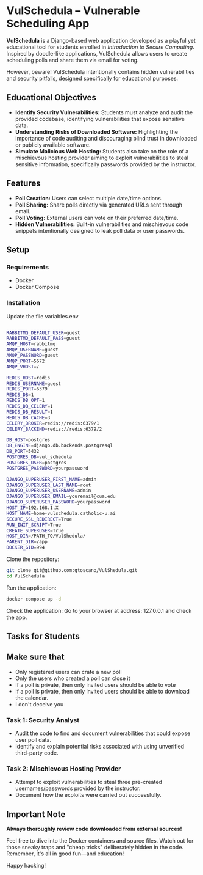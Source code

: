 # VulSchedula – Vulnerable Scheduling App

**VulSchedula** is a Django-based web application developed as a playful yet educational tool for students enrolled in _Introduction to Secure Computing_. Inspired by doodle-like applications, VulSchedula allows users to create scheduling polls and share them via email for voting.

However, beware! VulSchedula intentionally contains hidden vulnerabilities and security pitfalls, designed specifically for educational purposes.

## Educational Objectives

- **Identify Security Vulnerabilities:** Students must analyze and audit the provided codebase, identifying vulnerabilities that expose sensitive data.
- **Understanding Risks of Downloaded Software:** Highlighting the importance of code auditing and discouraging blind trust in downloaded or publicly available software.
- **Simulate Malicious Web Hosting:** Students also take on the role of a mischievous hosting provider aiming to exploit vulnerabilities to steal sensitive information, specifically passwords provided by the instructor.

## Features

- **Poll Creation:** Users can select multiple date/time options.
- **Poll Sharing:** Share polls directly via generated URLs sent through email.
- **Poll Voting:** External users can vote on their preferred date/time.
- **Hidden Vulnerabilities:** Built-in vulnerabilities and mischievous code snippets intentionally designed to leak poll data or user passwords.

## Setup

### Requirements

- Docker
- Docker Compose

### Installation

Update the file variables.env

```bash

RABBITMQ_DEFAULT_USER=guest
RABBITMQ_DEFAULT_PASS=guest
AMQP_HOST=rabbitmq
AMQP_USERNAME=guest
AMQP_PASSWORD=guest
AMQP_PORT=5672
AMQP_VHOST=/

REDIS_HOST=redis
REDIS_USERNAME=guest
REDIS_PORT=6379
REDIS_DB=1
REDIS_DB_OPT=1
REDIS_DB_CELERY=1
REDIS_DB_RESULT=1
REDIS_DB_CACHE=3
CELERY_BROKER=redis://redis:6379/1
CELERY_BACKEND=redis://redis:6379/2

DB_HOST=postgres
DB_ENGINE=django.db.backends.postgresql
DB_PORT=5432
POSTGRES_DB=vul_schedula
POSTGRES_USER=postgres
POSTGRES_PASSWORD=yourpassword

DJANGO_SUPERUSER_FIRST_NAME=admin
DJANGO_SUPERUSER_LAST_NAME=root
DJANGO_SUPERUSER_USERNAME=admin
DJANGO_SUPERUSER_EMAIL=youremail@cua.edu
DJANGO_SUPERUSER_PASSWORD=yourpassword
HOST_IP=192.168.1.X
HOST_NAME=home-vulschedula.catholic-u.ai
SECURE_SSL_REDIRECT=True
RUN_INIT_SCRIPT=True
CREATE_SUPERUSER=True
HOST_DIR=/PATH_TO/VulShedula/
PARENT_DIR=/app
DOCKER_GID=994

```

Clone the repository:

```bash
git clone git@github.com:gtoscano/VulShedula.git
cd VulSchedula
```

Run the application:

```bash
docker compose up -d
```

Check the application: Go to your browser at address: 127.0.0.1 and check the app.

## Tasks for Students

## Make sure that

- Only registered users can crate a new poll
- Only the users who created a poll can close it
- If a poll is private, then only invited users should be able to vote
- If a poll is private, then only invited users should be able to download the calendar.
- I don't deceive you

### Task 1: Security Analyst

- Audit the code to find and document vulnerabilities that could expose user poll data.
- Identify and explain potential risks associated with using unverified third-party code.

### Task 2: Mischievous Hosting Provider

- Attempt to exploit vulnerabilities to steal three pre-created usernames/passwords provided by the instructor.
- Document how the exploits were carried out successfully.

## Important Note

**Always thoroughly review code downloaded from external sources!**

Feel free to dive into the Docker containers and source files. Watch out for those sneaky traps and "cheap tricks" deliberately hidden in the code. Remember, it's all in good fun—and education!

Happy hacking!
